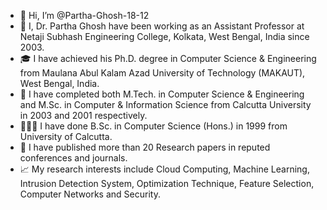 - 👋 Hi, I’m @Partha-Ghosh-18-12
- 💼 I, Dr. Partha Ghosh have been working as an Assistant Professor at Netaji Subhash Engineering College, Kolkata, West Bengal, India since 2003.
- 🎓 I have achieved his Ph.D. degree in Computer Science & Engineering from Maulana Abul Kalam Azad University of Technology (MAKAUT), West Bengal, India.
- 📜 I have completed both M.Tech. in Computer Science & Engineering and M.Sc. in Computer & Information Science from Calcutta University in 2003 and 2001 respectively.
- 👨🏻‍🎓 I have done B.Sc. in Computer Science (Hons.) in 1999 from University of Calcutta.
- 🔎 I have published more than 20 Research papers in reputed conferences and journals.
- 📈 My research interests include Cloud Computing, Machine Learning, Intrusion Detection System, Optimization Technique, Feature Selection, Computer Networks and Security.

<!---
Partha-Ghosh-18-12/Partha-Ghosh-18-12 is a ✨ special ✨ repository because its `README.md` (this file) appears on your GitHub profile.
You can click the Preview link to take a look at your changes.
--->
